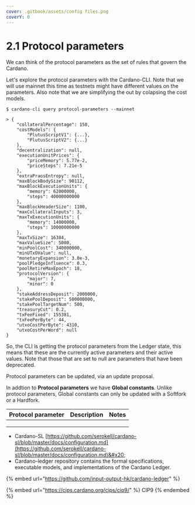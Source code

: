 ```yaml
---
cover: .gitbook/assets/config files.png
coverY: 0
---
```


# 2.1 Protocol parameters

We can think of the protocol parameters as the set of rules that govern the Cardano.

Let's explore the protocol parameters with the Cardano-CLI. Note that we will use mainnet this time as testnets might have different values on the parameters. Also note that we are simplifying the out by colapsing the cost models.&#x20;

```
$ cardano-cli query protocol-parameters --mainnet

> {
    "collateralPercentage": 150,
    "costModels": {
        "PlutusScriptV1": {...},
        "PlutusScriptV2": {...}
    },
    "decentralization": null,
    "executionUnitPrices": {
        "priceMemory": 5.77e-2,
        "priceSteps": 7.21e-5
    },
    "extraPraosEntropy": null,
    "maxBlockBodySize": 90112,
    "maxBlockExecutionUnits": {
        "memory": 62000000,
        "steps": 40000000000
    },
    "maxBlockHeaderSize": 1100,
    "maxCollateralInputs": 3,
    "maxTxExecutionUnits": {
        "memory": 14000000,
        "steps": 10000000000
    },
    "maxTxSize": 16384,
    "maxValueSize": 5000,
    "minPoolCost": 340000000,
    "minUTxOValue": null,
    "monetaryExpansion": 3.0e-3,
    "poolPledgeInfluence": 0.3,
    "poolRetireMaxEpoch": 18,
    "protocolVersion": {
        "major": 7,
        "minor": 0
    },
    "stakeAddressDeposit": 2000000,
    "stakePoolDeposit": 500000000,
    "stakePoolTargetNum": 500,
    "treasuryCut": 0.2,
    "txFeeFixed": 155381,
    "txFeePerByte": 44,
    "utxoCostPerByte": 4310,
    "utxoCostPerWord": null
}
```

So, the CLI is getting the protocol parameters from the Ledger state, this means that these are the currently active parameters and their active values. Note that those that are set to null are parameters that have been deprecated.&#x20;

Protocol parameters can be updated, via an update proposal.&#x20;

In addtion to **Protocol parameters** we have **Global constants**. Unlike protocol parameters, Global constants can only be updated with a Softfork or a Hardfork. &#x20;



| Protocol parameter | Description | Notes |
| ------------------ | ----------- | ----- |
|                    |             |       |
|                    |             |       |
|                    |             |       |



* Cardano-SL [https://github.com/serokell/cardano-sl/blob/master/docs/configuration.md](https://github.com/serokell/cardano-sl/blob/master/docs/configuration.md)&#x20;
* Cardano-ledger repository contains the formal specifications, executable models, and implementations of the Cardano Ledger.

{% embed url="https://github.com/input-output-hk/cardano-ledger" %}

{% embed url="https://cips.cardano.org/cips/cip9/" %}
CIP9&#x20;
{% endembed %}
